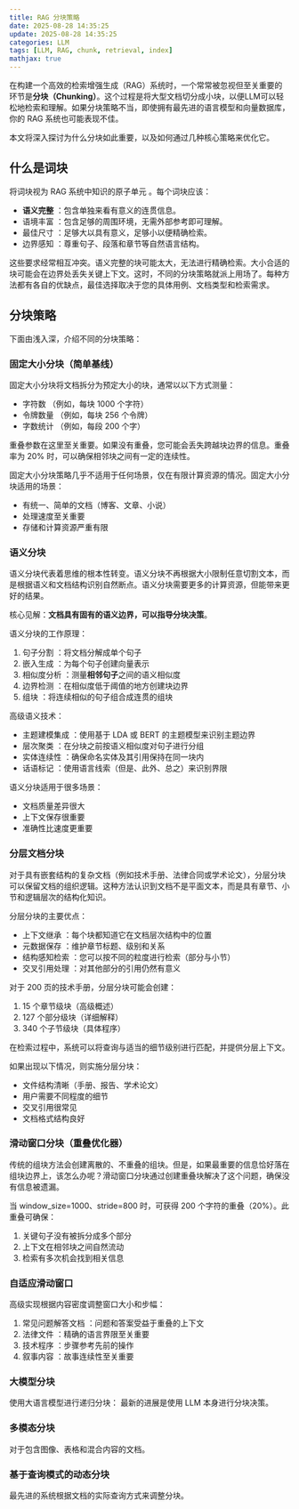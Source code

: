 ```yaml
---
title: RAG 分块策略
date: 2025-08-28 14:35:25
update: 2025-08-28 14:35:25
categories: LLM
tags: [LLM, RAG, chunk, retrieval, index]
mathjax: true
---
```


在构建一个高效的检索增强生成（RAG）系统时，一个常常被忽视但至关重要的环节是**分块（Chunking）**。这个过程是将大型文档切分成小块，以便LLM可以轻松地检索和理解。如果分块策略不当，即使拥有最先进的语言模型和向量数据库，你的 RAG 系统也可能表现不佳。

<!-- more -->

本文将深入探讨为什么分块如此重要，以及如何通过几种核心策略来优化它。

## 什么是词块

将词块视为 RAG 系统中知识的原子单元 。每个词块应该：

* **语义完整** ：包含单独来看有意义的连贯信息。
* 语境丰富 ：包含足够的周围环境，无需外部参考即可理解。
* 最佳尺寸 ：足够大以具有意义，足够小以便精确检索。
* 边界感知 ：尊重句子、段落和章节等自然语言结构。

这些要求经常相互冲突。语义完整的块可能太大，无法进行精确检索。大小合适的块可能会在边界处丢失关键上下文。这时，不同的分块策略就派上用场了。每种方法都有各自的优缺点，最佳选择取决于您的具体用例、文档类型和检索需求。

## 分块策略

下面由浅入深，介绍不同的分块策略：

### 固定大小分块（简单基线）

固定大小分块将文档拆分为预定大小的块，通常以以下方式测量：

* 字符数 （例如，每块 1000 个字符）
* 令牌数量 （例如，每块 256 个令牌）
* 字数统计 （例如，每段 200 个字）

重叠参数在这里至关重要。如果没有重叠，您可能会丢失跨越块边界的信息。重叠率为 20% 时，可以确保相邻块之间有一定的连续性。

固定大小分块策略几乎不适用于任何场景，仅在有限计算资源的情况。固定大小分块适用的场景：

* 有统一、简单的文档（博客、文章、小说）
* 处理速度至关重要
* 存储和计算资源严重有限

### 语义分块

语义分块代表着思维的根本性转变。语义分块不再根据大小限制任意切割文本，而是根据语义和文档结构识别自然断点。语义分块需要更多的计算资源，但能带来更好的结果。

核心见解：**文档具有固有的语义边界，可以指导分块决策**。

语义分块的工作原理：

1. 句子分割 ：将文档分解成单个句子
2. 嵌入生成 ：为每个句子创建向量表示
3. 相似度分析 ：测量**相邻句子**之间的语义相似度
4. 边界检测 ：在相似度低于阈值的地方创建块边界
5. 组块 ：将连续相似的句子组合成连贯的组块

高级语义技术：

* 主题建模集成 ：使用基于 LDA 或 BERT 的主题模型来识别主题边界
* 层次聚类 ：在分块之前按语义相似度对句子进行分组
* 实体连续性 ：确保命名实体及其引用保持在同一块内
* 话语标记 ：使用语言线索（但是、此外、总之）来识别界限

语义分块适用于很多场景：

* 文档质量差异很大
* 上下文保存很重要
* 准确性比速度更重要

### 分层文档分块

对于具有嵌套结构的复杂文档（例如技术手册、法律合同或学术论文），分层分块可以保留文档的组织逻辑。这种方法认识到文档不是平面文本，而是具有章节、小节和逻辑层次的结构化知识。

分层分块的主要优点：

* 上下文继承 ：每个块都知道它在文档层次结构中的位置
* 元数据保存 ：维护章节标题、级别和关系
* 结构感知检索 ：您可以按不同的粒度进行检索（部分与小节）
* 交叉引用处理 ：对其他部分的引用仍然有意义

对于 200 页的技术手册，分层分块可能会创建：

1. 15 个章节级块（高级概述）
2. 127 个部分级块（详细解释）
3. 340 个子节级块（具体程序）

在检索过程中，系统可以将查询与适当的细节级别进行匹配，并提供分层上下文。

如果出现以下情况，则实施分层分块：

* 文件结构清晰（手册、报告、学术论文）
* 用户需要不同程度的细节
* 交叉引用很常见
* 文档格式结构良好

### 滑动窗口分块（重叠优化器）

传统的组块方法会创建离散的、不重叠的组块。但是，如果最重要的信息恰好落在组块边界上，该怎么办呢？滑动窗口分块通过创建重叠块解决了这个问题，确保没有信息被遗漏。

当 window_size=1000、stride=800 时，可获得 200 个字符的重叠（20%）。此重叠可确保：

1. 关键句子没有被拆分成多个部分
2. 上下文在相邻块之间自然流动
3. 检索有多次机会找到相关信息

### 自适应滑动窗口

高级实现根据内容密度调整窗口大小和步幅：

1. 常见问题解答文档 ：问题和答案受益于重叠的上下文
2. 法律文件 ：精确的语言界限至关重要
3. 技术程序 ：步骤参考先前的操作
4. 叙事内容 ：故事连续性至关重要

### 大模型分块

使用大语言模型进行递归分块： 最新的进展是使用 LLM 本身进行分块决策。

### 多模态分块

对于包含图像、表格和混合内容的文档。

### 基于查询模式的动态分块

最先进的系统根据文档的实际查询方式来调整分块。
